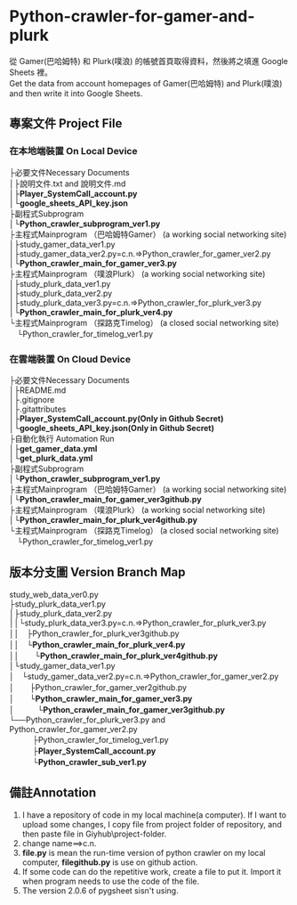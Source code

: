 # Python-crawler-for-gamer-and-plurk
 從 Gamer(巴哈姆特) 和 Plurk(噗浪) 的帳號首頁取得資料，然後將之填進 Google Sheets 裡。  
 Get the data from account homepages of Gamer(巴哈姆特) and Plurk(噗浪) and then write it into Google Sheets.   
## 專案文件 Project File

### 在本地端裝置 On Local Device
 ├必要文件Necessary Documents  
 │├說明文件.txt and 說明文件.md  
 │├**Player_SystemCall_account.py**  
 │└**google_sheets_API_key.json**  
 ├副程式Subprogram  
 │└**Python_crawler_subprogram_ver1.py**  
 ├主程式Mainprogram （巴哈姆特Gamer） (a working social networking site)  
 │├study_gamer_data_ver1.py  
 │├study_gamer_data_ver2.py=c.n.=>Python_crawler_for_gamer_ver2.py  
 │└**Python_crawler_main_for_gamer_ver3.py**  
 ├主程式Mainprogram （噗浪Plurk） (a working social networking site)  
 │├study_plurk_data_ver1.py  
 │├study_plurk_data_ver2.py  
 │├study_plurk_data_ver3.py=c.n.=>Python_crawler_for_plurk_ver3.py  
 │└**Python_crawler_main_for_plurk_ver4.py**  
 └主程式Mainprogram （探路克Timelog） (a closed social networking site)  
 　└Python_crawler_for_timelog_ver1.py  
### 在雲端裝置 On Cloud Device
 ├必要文件Necessary Documents  
 │├README.md  
 │├.gitignore  
 │├.gitattributes  
 │├**Player_SystemCall_account.py(Only in Github Secret)**  
 │└**google_sheets_API_key.json(Only in Github Secret)**  
 ├自動化執行 Automation Run  
 │├**get_gamer_data.yml**  
 │└**get_plurk_data.yml**  
 ├副程式Subprogram  
 │└**Python_crawler_subprogram_ver1.py**  
 ├主程式Mainprogram （巴哈姆特Gamer） (a working social networking site)  
 │└**Python_crawler_main_for_gamer_ver3github.py**   
 ├主程式Mainprogram （噗浪Plurk） (a working social networking site)  
 │└**Python_crawler_main_for_plurk_ver4github.py**  
 └主程式Mainprogram （探路克Timelog） (a closed social networking site)  
 　└Python_crawler_for_timelog_ver1.py  
## 版本分支圖 Version Branch Map
 study_web_data_ver0.py  
 ├study_plurk_data_ver1.py  
 │├study_plurk_data_ver2.py  
 ││└study_plurk_data_ver3.py=c.n.=>Python_crawler_for_plurk_ver3.py  
 ││　├Python_crawler_for_plurk_ver3github.py  
 ││　└**Python_crawler_main_for_plurk_ver4.py**  
 ││　　└**Python_crawler_main_for_plurk_ver4github.py**  
 │└study_gamer_data_ver1.py  
 │　└study_gamer_data_ver2.py=c.n.=>Python_crawler_for_gamer_ver2.py  
 │　　├Python_crawler_for_gamer_ver2github.py  
 │　　└**Python_crawler_main_for_gamer_ver3.py**  
 │　　　└**Python_crawler_main_for_gamer_ver3github.py**  
 └──Python_crawler_for_plurk_ver3.py and Python_crawler_for_gamer_ver2.py  
 　　　├Python_crawler_for_timelog_ver1.py  
 　　　├**Player_SystemCall_account.py**  
 　　　└**Python_crawler_sub_ver1.py**  
## 備註Annotation
 1. I have a repository of code in my local machine(a computer). If I want to upload some changes, I copy file from project folder of repository, and then paste file in Giyhub\project-folder.   
 2. change name==>c.n.   
 3. **file.py** is mean the run-time version of python crawler on my local computer, **filegithub.py** is use on github action.   
 4. If some code can do the repetitive work, create a file to put it. Import it when program needs to use the code of the file.   
 5. The version 2.0.6 of pygsheet sisn't using.   